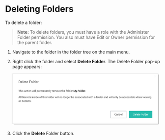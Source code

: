 [title]: # (Deleting Folders)
[tags]: # (Folder)
[priority]: # (1000)

# Deleting Folders

To delete a folder:

> **Note:** To delete folders, you must have a role with the Administer Folder permission. You also must have Edit or Owner permission for the parent folder.

1. Navigate to the folder in the folder tree on the main menu.

1. Right click the folder and select **Delete Folder**. The Delete Folder pop-up page appears:

   ![image-20201002150453650](images/image-20201002150453650.png)

1. Click the **Delete** Folder button.
